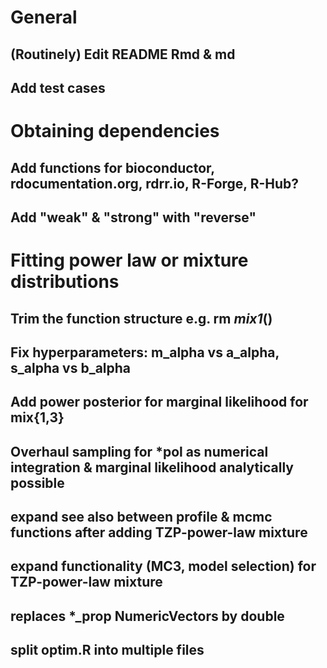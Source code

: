 # General

## (Routinely) Edit README Rmd & md

## Add test cases





# Obtaining dependencies

## Add functions for bioconductor, rdocumentation.org, rdrr.io, R-Forge, R-Hub?

## Add "weak" & "strong" with "reverse"





# Fitting power law or mixture distributions

## Trim the function structure e.g. rm *mix1*()

## Fix hyperparameters: m_alpha vs a_alpha, s_alpha vs b_alpha

## Add power posterior for marginal likelihood for mix{1,3}

## Overhaul sampling for *pol as numerical integration & marginal likelihood analytically possible

## expand see also between profile & mcmc functions after adding TZP-power-law mixture

## expand functionality (MC3, model selection) for TZP-power-law mixture

## replaces *_prop NumericVectors by double

## split optim.R into multiple files
